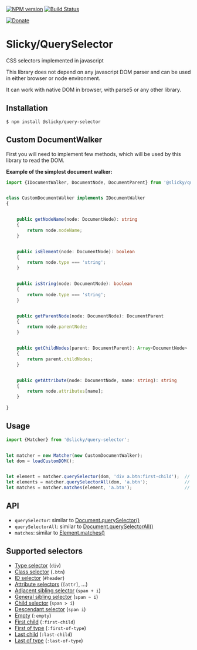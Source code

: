 [![NPM version](https://img.shields.io/npm/v/@slicky/query-selector.svg?style=flat-square)](https://www.npmjs.com/package/@slicky/query-selector)
[![Build Status](https://img.shields.io/travis/SlickyJS/QuerySelector.svg?style=flat-square)](https://travis-ci.org/SlickyJS/QuerySelector)

[![Donate](https://img.shields.io/badge/donate-PayPal-brightgreen.svg?style=flat-square)](https://www.paypal.com/cgi-bin/webscr?cmd=_s-xclick&hosted_button_id=RQGEN5MDKSS6W)

# Slicky/QuerySelector

CSS selectors implemented in javascript

This library does not depend on any javascript DOM parser and can be used in either browser or node environment.

It can work with native DOM in browser, with parse5 or any other library.

## Installation

```
$ npm install @slicky/query-selector
```

## Custom DocumentWalker

First you will need to implement few methods, which will be used by this library to read the DOM.

**Example of the simplest document walker:**

```typescript
import {IDocumentWalker, DocumentNode, DocumentParent} from '@slicky/query-selector';


class CustomDocumentWalker implements IDocumentWalker
{


	public getNodeName(node: DocumentNode): string
	{
		return node.nodeName;
	}


	public isElement(node: DocumentNode): boolean
	{
		return node.type === 'string';
	}


	public isString(node: DocumentNode): boolean
	{
		return node.type === 'string';
	}


	public getParentNode(node: DocumentNode): DocumentParent
	{
		return node.parentNode;
	}


	public getChildNodes(parent: DocumentParent): Array<DocumentNode>
	{
		return parent.childNodes;
	}


	public getAttribute(node: DocumentNode, name: string): string
	{
		return node.attributes[name];
	}
	
}
```

## Usage

```typescript
import {Matcher} from '@slicky/query-selector';


let matcher = new Matcher(new CustomDocumentWalker);
let dom = loadCustomDOM();


let element = matcher.querySelector(dom, 'div a.btn:first-child');	// one element
let elements = matcher.querySelectorAll(dom, 'a.btn');				// array of elements
let matches = matcher.matches(element, 'a.btn');					// true
```

## API

* `querySelector`: similar to [Document.querySelector()](https://developer.mozilla.org/en-US/docs/Web/API/Document/querySelector)
* `querySelectorAll`: similar to [Document.querySelectorAll()](https://developer.mozilla.org/en-US/docs/Web/API/Document/querySelectorAll)
* `matches`: similar to [Element.matches()](https://developer.mozilla.org/en-US/docs/Web/API/Element/matches)

## Supported selectors

* [Type selector](https://developer.mozilla.org/en-US/docs/Web/CSS/Type_selectors) (`div`)
* [Class selector](https://developer.mozilla.org/en-US/docs/Web/CSS/Class_selectors) (`.btn`)
* [ID selector](https://developer.mozilla.org/en-US/docs/Web/CSS/ID_selectors) (`#header`)
* [Attribute selectors](https://developer.mozilla.org/en-US/docs/Web/CSS/Attribute_selectors) (`[attr]`, ...)
* [Adjacent sibling selector](https://developer.mozilla.org/en-US/docs/Web/CSS/Adjacent_sibling_selectors) (`span + i`)
* [General sibling selector](https://developer.mozilla.org/en-US/docs/Web/CSS/General_sibling_selectors) (`span ~ i`)
* [Child selector](https://developer.mozilla.org/en-US/docs/Web/CSS/Child_selectors) (`span > i`)
* [Descendant selector](https://developer.mozilla.org/en-US/docs/Web/CSS/Descendant_selectors) (`span i`)
* [Empty](https://developer.mozilla.org/en-US/docs/Web/CSS/:empty) (`:empty`)
* [First child](https://developer.mozilla.org/en-US/docs/Web/CSS/:first-child) (`:first-child`)
* [First of type](https://developer.mozilla.org/en-US/docs/Web/CSS/:first-of-type) (`:first-of-type`)
* [Last child](https://developer.mozilla.org/en-US/docs/Web/CSS/:last-child) (`:last-child`)
* [Last of type](https://developer.mozilla.org/en-US/docs/Web/CSS/:last-of-type) (`:last-of-type`)
